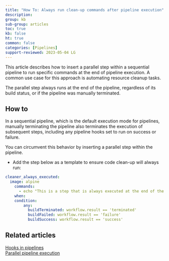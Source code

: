 ```yaml
---
title: "How To: Always run clean-up commands after pipeline execution"
description: 
group: kb
sub-group: articles
toc: true
kb: false
ht: true
common: false
categories: [Pipelines]
support-reviewed: 2023-05-04 LG
---
```




This article describes how to insert a parallel step within a sequential pipeline to run specific commands at the end of pipeline execution. A common use case for this approach is automating resource cleanup tasks. 

The parallel step always runs at the end of the pipeline, regardless of its build status, or if the pipeline was manually terminated. 



## How to

In a sequential pipeline, which is the default execution mode for pipelines, manually terminating the pipeline also terminates the execution of subsequent steps, including any pipeline hooks set to run on success or failure.  

You can circumvent this behavior by inserting a parallel step within the pipeline.

* Add the step below as a template to ensure code clean-up will always run:

```yaml
cleaner_always_executed:
  image: alpine
    commands:
      - echo "This is a step that is always executed at the end of the build. No matter what"
    when:
    condition:
        any:
          buildTerminated: workflow.result == 'terminated'
          buildFailed: workflow.result == 'failure'
          buildSuccess: workflow.result == 'success'
```

## Related articles
[Hooks in pipelines]({{site.baseurl}}/docs/pipelines/hooks/)  
[Parallel pipeline execution]({{site.baseurl}}/docs/pipelines/advanced-workflows/#parallel-pipeline-execution)  
